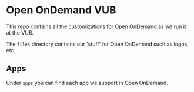 # Open OnDemand VUB

This repo contains all the customizations for Open OnDemand as we run it at the VUB.

The `files` directory contains our 'stuff' for Open OnDemand such as logos, etc.

## Apps

Under `apps` you can find each app we support in Open OnDemand.
